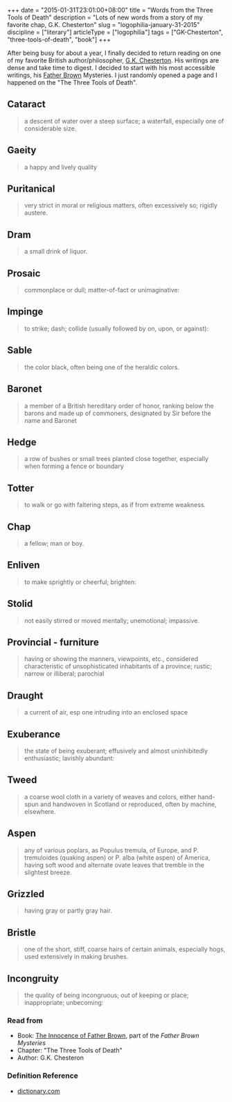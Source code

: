 +++
date = "2015-01-31T23:01:00+08:00"
title = "Words from the Three Tools of Death"
description = "Lots of new words from a story of my favorite chap, G.K. Chesterton"
slug = "logophilia-january-31-2015"
discipline = ["literary"]
articleType = ["logophilia"]
tags = ["GK-Chesterton", "three-tools-of-death", "book"]
+++

After being busy for about a year, I finally decided to return reading on one of my favorite British author/philosopher, [G.K. Chesterton](http://en.wikipedia.org/wiki/G._K._Chesterton). His writings are dense and take time to digest. I decided to start with his most accessible writings, his [Father Brown](http://en.wikipedia.org/wiki/Father_Brown) Mysteries. I just randomly opened a page and I happened on the "The Three Tools of Death".

## Cataract 

> a descent of water over a steep surface; a waterfall, especially one of considerable size. 

## Gaeity 

> a happy and lively quality

## Puritanical

> very strict in moral or religious matters, often excessively so; rigidly austere. 

## Dram

> a small drink of liquor. 

## Prosaic

> commonplace or dull; matter-of-fact or unimaginative: 

## Impinge

> to strike; dash; collide (usually followed by on, upon, or against): 

## Sable

> the color black, often being one of the heraldic colors. 

## Baronet

> a member of a British hereditary order of honor, ranking below the barons and made up of commoners, designated by Sir before the name and Baronet

## Hedge

> a row of bushes or small trees planted close together, especially when forming a fence or boundary

## Totter

> to walk or go with faltering steps, as if from extreme weakness. 

## Chap

> a fellow; man or boy. 

## Enliven

> to make sprightly or cheerful; brighten: 

## Stolid

> not easily stirred or moved mentally; unemotional; impassive. 

## Provincial - furniture

> having or showing the manners, viewpoints, etc., considered characteristic of unsophisticated inhabitants of a province; rustic; narrow or illiberal; parochial 

## Draught

> a current of air, esp one intruding into an enclosed space 

## Exuberance

> the state of being exuberant; effusively and almost uninhibitedly enthusiastic; lavishly abundant: 

## Tweed

> a coarse wool cloth in a variety of weaves and colors, either hand-spun and handwoven in Scotland or reproduced, often by machine, elsewhere.  

## Aspen

> any of various poplars, as Populus tremula, of Europe, and P. tremuloides (quaking aspen) or P. alba (white aspen) of America, having soft wood and alternate ovate leaves that tremble in the slightest breeze. 

## Grizzled

> having gray or partly gray hair. 

## Bristle

> one of the short, stiff, coarse hairs of certain animals, especially hogs, used extensively in making brushes. 

## Incongruity

> the quality of being incongruous; out of keeping or place; inappropriate; unbecoming: 

### Read from

+ Book: [The Innocence of Father Brown](http://www.gutenberg.org/ebooks/204), part of the *Father Brown Mysteries*
+ Chapter: "The Three Tools of Death"
+ Author: G.K. Chesteron 

### Definition Reference

+ [dictionary.com](http://www.dictionary.com/)
